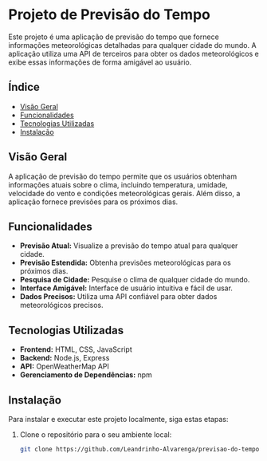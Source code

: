 # Projeto de Previsão do Tempo

Este projeto é uma aplicação de previsão do tempo que fornece informações meteorológicas detalhadas para qualquer cidade do mundo. A aplicação utiliza uma API de terceiros para obter os dados meteorológicos e exibe essas informações de forma amigável ao usuário.

## Índice

- [Visão Geral](#visão-geral)
- [Funcionalidades](#funcionalidades)
- [Tecnologias Utilizadas](#tecnologias-utilizadas)
- [Instalação](#instalação)

## Visão Geral

A aplicação de previsão do tempo permite que os usuários obtenham informações atuais sobre o clima, incluindo temperatura, umidade, velocidade do vento e condições meteorológicas gerais. Além disso, a aplicação fornece previsões para os próximos dias.

## Funcionalidades

- **Previsão Atual:** Visualize a previsão do tempo atual para qualquer cidade.
- **Previsão Estendida:** Obtenha previsões meteorológicas para os próximos dias.
- **Pesquisa de Cidade:** Pesquise o clima de qualquer cidade do mundo.
- **Interface Amigável:** Interface de usuário intuitiva e fácil de usar.
- **Dados Precisos:** Utiliza uma API confiável para obter dados meteorológicos precisos.

## Tecnologias Utilizadas

- **Frontend:** HTML, CSS, JavaScript
- **Backend:** Node.js, Express
- **API:** OpenWeatherMap API
- **Gerenciamento de Dependências:** npm

## Instalação

Para instalar e executar este projeto localmente, siga estas etapas:

1. Clone o repositório para o seu ambiente local:
   ```bash
   git clone https://github.com/Leandrinho-Alvarenga/previsao-do-tempo.git
